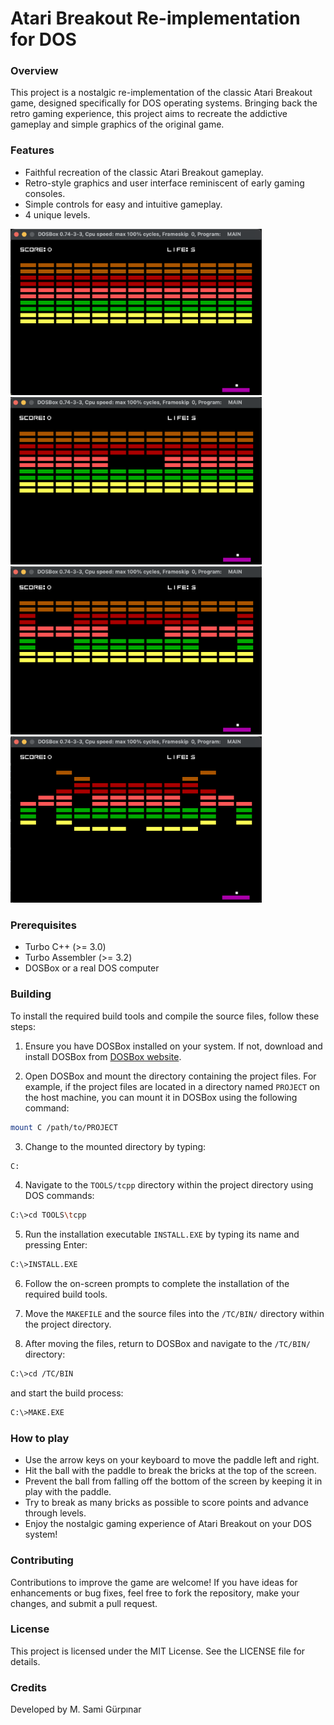 # Atari Breakout Re-implementation for DOS

### Overview

This project is a nostalgic re-implementation of the classic Atari Breakout game, designed specifically for DOS operating systems. Bringing back the retro gaming experience, this project aims to recreate the addictive gameplay and simple graphics of the original game.

### Features
+ Faithful recreation of the classic Atari Breakout gameplay.
+ Retro-style graphics and user interface reminiscent of early gaming consoles.
+ Simple controls for easy and intuitive gameplay.
+ 4 unique levels.

<img src="IMG/1.png" alt="image" width="402" height="auto"> <img src="IMG/2.png" alt="image" width="402" height="auto">
<img src="IMG/3.png" alt="image" width="402" height="auto"> <img src="IMG/4.png" alt="image" width="402" height="auto">

### Prerequisites
+ Turbo C++ (>= 3.0)
+ Turbo Assembler (>= 3.2)
+ DOSBox or a real DOS computer

### Building
To install the required build tools and compile the source files, follow these steps:

1. Ensure you have DOSBox installed on your system. If not, download and install DOSBox from [DOSBox website](https://www.dosbox.com/).

2. Open DOSBox and mount the directory containing the project files. For example, if the project files are located in a directory named `PROJECT` on the host machine, you can mount it in DOSBox using the following command:

```bash
mount C /path/to/PROJECT
```

3. Change to the mounted directory by typing:
```bash
C:
```

4. Navigate to the `TOOLS/tcpp` directory within the project directory using DOS commands:
```bash
C:\>cd TOOLS\tcpp
```


5. Run the installation executable `INSTALL.EXE` by typing its name and pressing Enter:
```bash
C:\>INSTALL.EXE
```

6. Follow the on-screen prompts to complete the installation of the required build tools.

7. Move the `MAKEFILE` and the source files into the `/TC/BIN/` directory within the project directory.

8. After moving the files, return to DOSBox and navigate to the `/TC/BIN/` directory:
```bash
C:\>cd /TC/BIN
```
and start the build process:
```bash
C:\>MAKE.EXE
```

### How to play
+ Use the arrow keys on your keyboard to move the paddle left and right.
+ Hit the ball with the paddle to break the bricks at the top of the screen.
+ Prevent the ball from falling off the bottom of the screen by keeping it in play with the paddle.
+ Try to break as many bricks as possible to score points and advance through levels.
+ Enjoy the nostalgic gaming experience of Atari Breakout on your DOS system!

### Contributing

Contributions to improve the game are welcome! If you have ideas for enhancements or bug fixes, feel free to fork the repository, make your changes, and submit a pull request.

### License

This project is licensed under the MIT License. See the LICENSE file for details.

### Credits

Developed by M. Sami Gürpınar


